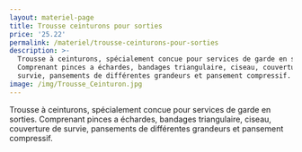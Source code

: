 ```yaml
---
layout: materiel-page
title: Trousse ceinturons pour sorties
price: '25.22'
permalink: /materiel/trousse-ceinturons-pour-sorties
description: >-
  Trousse à ceinturons, spécialement concue pour services de garde en sorties.
  Comprenant pinces a échardes, bandages triangulaire, ciseau, couverture de
  survie, pansements de différentes grandeurs et pansement compressif.
image: /img/Trousse_Ceinturon.jpg
---
```

Trousse à ceinturons, spécialement concue pour services de garde en sorties. Comprenant pinces a échardes, bandages triangulaire, ciseau, couverture de survie, pansements de différentes grandeurs et pansement compressif.
